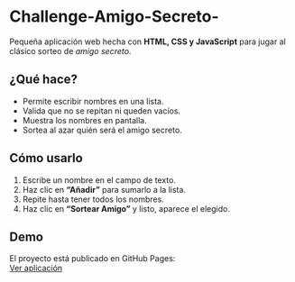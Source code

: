 # Challenge-Amigo-Secreto-
Pequeña aplicación web hecha con **HTML, CSS y JavaScript** para jugar al clásico sorteo de *amigo secreto*.

## ¿Qué hace?
- Permite escribir nombres en una lista.  
- Valida que no se repitan ni queden vacíos.  
- Muestra los nombres en pantalla.  
- Sortea al azar quién será el amigo secreto.  

## Cómo usarlo
1. Escribe un nombre en el campo de texto.  
2. Haz clic en **“Añadir”** para sumarlo a la lista.  
3. Repite hasta tener todos los nombres.  
4. Haz clic en **“Sortear Amigo”** y listo, aparece el elegido.  

## Demo
El proyecto está publicado en GitHub Pages:  
[Ver aplicación](https://augusto550.github.io/Reto-Amigo-Secreto-/)
